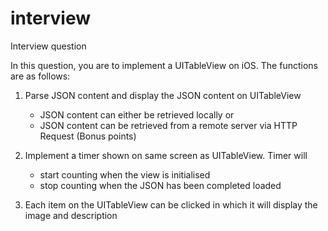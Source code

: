 # interview
Interview question



In this question, you are to implement a UITableView on iOS. The functions are as follows:

1) Parse JSON content and display the JSON content on UITableView
	- JSON content can either be retrieved locally or
	- JSON content can be retrieved from a remote server via HTTP Request (Bonus points)

2) Implement a timer shown on same screen as UITableView. Timer will 
	- start counting when the view is initialised
	- stop counting when the JSON has been completed loaded

3) Each item on the UITableView can be clicked in which it will display the image and description 


